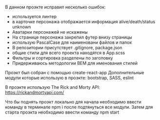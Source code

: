 В данном проэкте исправил несколько ошибок:
- используется линтер
- в карточке персонажа отображается информация alive/death/status unknown
- Аватарки персонажей не искажены
- На странице персонажа закрепил футер внизу страницы
- использую PascalCase для наименовани файлов и папок
- В репозитории присутствует .gitignore, package.json
- общие стили для всего проекта находятся в App.scss
- Фильтры и сортировка разделены по заголовку
- Придерживаюсь методологии BEM для именования стилей


Проэкт был собран с помощью create-react-app
Дополнительные модули которые использую в проэкте:
bootstrap,
SASS,
eslint

В проэкте использую The Rick and Morty API: https://rickandmortyapi.com/

Что бы поднять проэкт локально для начала необходимо ввести команду в терминале npm i после подтянуться все модули.
Затем для старта проэкта необходимо ввести команду npm start 
